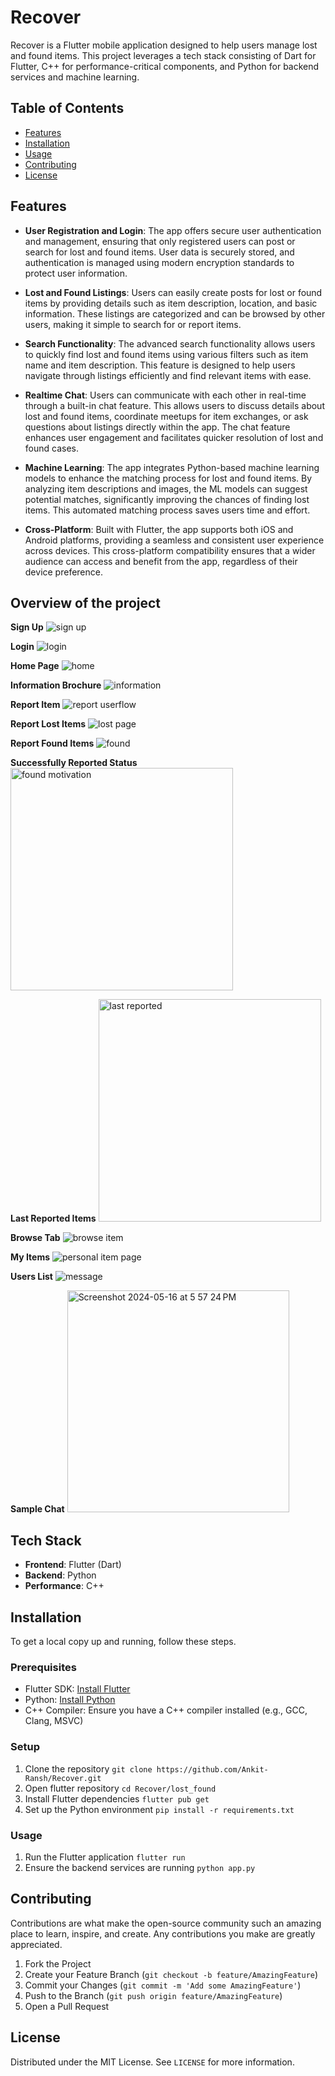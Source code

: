 # Recover

Recover is a Flutter mobile application designed to help users manage lost and found items. This project leverages a tech stack consisting of Dart for Flutter, C++ for performance-critical components, and Python for backend services and machine learning.

## Table of Contents

- [Features](#features)
- [Installation](#installation)
- [Usage](#usage)
- [Contributing](#contributing)
- [License](#license)

## Features

- **User Registration and Login**: The app offers secure user authentication and management, ensuring that only registered users can post or search for lost and found items. User data is securely stored, and authentication is managed using modern encryption standards to protect user information.

- **Lost and Found Listings**: Users can easily create posts for lost or found items by providing details such as item description, location, and basic information. These listings are categorized and can be browsed by other users, making it simple to search for or report items.

- **Search Functionality**: The advanced search functionality allows users to quickly find lost and found items using various filters such as item name and item description. This feature is designed to help users navigate through listings efficiently and find relevant items with ease.

- **Realtime Chat**: Users can communicate with each other in real-time through a built-in chat feature. This allows users to discuss details about lost and found items, coordinate meetups for item exchanges, or ask questions about listings directly within the app. The chat feature enhances user engagement and facilitates quicker resolution of lost and found cases.

- **Machine Learning**: The app integrates Python-based machine learning models to enhance the matching process for lost and found items. By analyzing item descriptions and images, the ML models can suggest potential matches, significantly improving the chances of finding lost items. This automated matching process saves users time and effort.

- **Cross-Platform**: Built with Flutter, the app supports both iOS and Android platforms, providing a seamless and consistent user experience across devices. This cross-platform compatibility ensures that a wider audience can access and benefit from the app, regardless of their device preference.


## Overview of the project

**Sign Up**
![sign up](https://github.com/Ankit-Ransh/Recover/assets/98517507/d3e0da90-96a0-4fa7-ba19-d085a155acc3)

**Login**
![login](https://github.com/Ankit-Ransh/Recover/assets/98517507/344a61e8-3bba-4571-b9d9-94fb656a881f)

**Home Page**
![home](https://github.com/Ankit-Ransh/Recover/assets/98517507/fbb8da71-1828-4973-b8ff-ddf19d7e12dd)

**Information Brochure**
![information](https://github.com/Ankit-Ransh/Recover/assets/98517507/94a25bec-3f98-4346-b7b3-49dce63a12ab)

**Report Item**
![report userflow](https://github.com/Ankit-Ransh/Recover/assets/98517507/e08b6ca3-00b3-494f-b239-e432c44dca42)

**Report Lost Items**
![lost page](https://github.com/Ankit-Ransh/Recover/assets/98517507/d836f048-d27f-4dda-9adf-d118d0c8e1a8)

**Report Found Items**
![found](https://github.com/Ankit-Ransh/Recover/assets/98517507/eeef2193-9dac-4917-9228-d6ef21b0ec63)

**Successfully Reported Status**
<img width="356" alt="found motivation" src="https://github.com/Ankit-Ransh/Recover/assets/98517507/ef949a9c-69c7-49ae-9d20-599f154afbdd">

**Last Reported Items**
<img width="356" alt="last reported" src="https://github.com/Ankit-Ransh/Recover/assets/98517507/202e1048-8303-4566-9ab4-7a7735128fb7">

**Browse Tab**
![browse item](https://github.com/Ankit-Ransh/Recover/assets/98517507/a20d2adc-0c43-4dde-aa57-0319ab6f90e7)

**My Items**
![personal item page](https://github.com/Ankit-Ransh/Recover/assets/98517507/9149777a-dece-4191-bfe7-c0ca75622704)

**Users List**
![message](https://github.com/Ankit-Ransh/Recover/assets/98517507/ffc90137-44cd-4058-acb0-2f21488292f1)

**Sample Chat**
<img width="355" alt="Screenshot 2024-05-16 at 5 57 24 PM" src="https://github.com/Ankit-Ransh/Recover/assets/98517507/8e01cb7e-1976-4a85-bfab-36ddd4e3ebc8">


## Tech Stack

- **Frontend**: Flutter (Dart)
- **Backend**: Python
- **Performance**: C++

## Installation

To get a local copy up and running, follow these steps.

### Prerequisites

- Flutter SDK: [Install Flutter](https://flutter.dev/docs/get-started/install)
- Python: [Install Python](https://www.python.org/downloads/)
- C++ Compiler: Ensure you have a C++ compiler installed (e.g., GCC, Clang, MSVC)

### Setup

1. Clone the repository ```git clone https://github.com/Ankit-Ransh/Recover.git ```
2. Open flutter repository ```cd Recover/lost_found ```
3. Install Flutter dependencies ``` flutter pub get ```
4. Set up the Python environment ``` pip install -r requirements.txt ``` 

### Usage

1. Run the Flutter application ``` flutter run ```
2. Ensure the backend services are running ``` python app.py ```

## Contributing

Contributions are what make the open-source community such an amazing place to learn, inspire, and create. Any contributions you make are greatly appreciated.

1. Fork the Project
2. Create your Feature Branch (`git checkout -b feature/AmazingFeature`)
3. Commit your Changes (`git commit -m 'Add some AmazingFeature'`)
4. Push to the Branch (`git push origin feature/AmazingFeature`)
5. Open a Pull Request

## License

Distributed under the MIT License. See `LICENSE` for more information.
